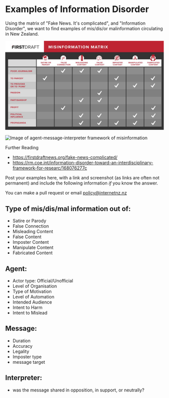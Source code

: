 # Examples of Information Disorder

Using the matrix of "Fake News. It's complicated", and "Information Disorder", we want to find examples of mis/dis/or malinformation circulating in New Zealand.

![Image of the seven types of misinformation across the spectrum](images/FDN_Misinfo_Matrix-01-1024x576.jpg?raw=true)

![Image of agent-message-interpreter framework of misinformation](https://github.com/InternetNZ/Platforms/blob/master/Images/agentmessageinterpreter.PNG?raw=true)

Further Reading
- https://firstdraftnews.org/fake-news-complicated/
- https://rm.coe.int/information-disorder-toward-an-interdisciplinary-framework-for-researc/168076277c

Post your examples here, with a link and screenshot (as links are often not permanent) and include the following information *if* you know the answer.

You can make a pull request or email policy@internetnz.nz 

## Type of mis/dis/mal information out of:
- Satire or Parody
- False Connection
- Misleading Content
- False Content
- Imposter Content
- Manipulate Content
- Fabricated Content

## Agent: 
- Actor type: Official/Unofficial
- Level of Organisation
- Type of Motivation
- Level of Automation
- Intended Audience
- Intent to Harm
- Intent to Mislead

## Message:
- Duration
- Accuracy
- Legality
- Imposter type
- message target

## Interpreter: 
- was the message shared in opposition, in support, or neutrally?




